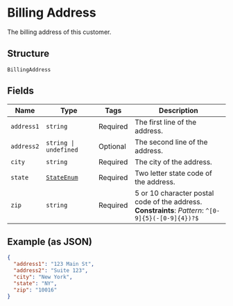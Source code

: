
# Billing Address

The billing address of this customer.

## Structure

`BillingAddress`

## Fields

| Name | Type | Tags | Description |
|  --- | --- | --- | --- |
| `address1` | `string` | Required | The first line of the address. |
| `address2` | `string \| undefined` | Optional | The second line of the address. |
| `city` | `string` | Required | The city of the address. |
| `state` | [`StateEnum`](../../doc/models/state-enum.md) | Required | Two letter state code of the address. |
| `zip` | `string` | Required | 5 or 10 character postal code of the address.<br>**Constraints**: *Pattern*: `^[0-9]{5}(-[0-9]{4})?$` |

## Example (as JSON)

```json
{
  "address1": "123 Main St",
  "address2": "Suite 123",
  "city": "New York",
  "state": "NY",
  "zip": "10016"
}
```

